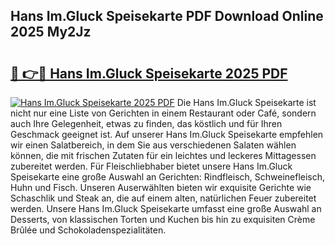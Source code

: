 ## Hans Im.Gluck Speisekarte PDF Download Online 2025 My2Jz

# <h2><a href="http://gc9vmbt.nevu.top/?p=Hans+Im.Gluck+Speisekarte">🔗 👉🔴 Hans Im.Gluck Speisekarte 2025 PDF</a></h2>

[![Hans Im.Gluck Speisekarte 2025 PDF](https://i.imgur.com/dBaPXMq.png)](http://gc9vmbt.nevu.top/?p=Hans+Im.Gluck+Speisekarte)
Die Hans Im.Gluck Speisekarte ist nicht nur eine Liste von Gerichten in einem Restaurant oder Café, sondern auch Ihre Gelegenheit, etwas zu finden, das köstlich und für Ihren Geschmack geeignet ist. Auf unserer Hans Im.Gluck Speisekarte empfehlen wir einen Salatbereich, in dem Sie aus verschiedenen Salaten wählen können, die mit frischen Zutaten für ein leichtes und leckeres Mittagessen zubereitet werden. Für Fleischliebhaber bietet unsere Hans Im.Gluck Speisekarte eine große Auswahl an Gerichten: Rindfleisch, Schweinefleisch, Huhn und Fisch. Unseren Auserwählten bieten wir exquisite Gerichte wie Schaschlik und Steak an, die auf einem alten, natürlichen Feuer zubereitet werden. Unsere Hans Im.Gluck Speisekarte umfasst eine große Auswahl an Desserts, von klassischen Torten und Kuchen bis hin zu exquisiten Crème Brûlée und Schokoladenspezialitäten.
